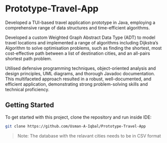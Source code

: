 # Prototype-Travel-App
Developed a TUI-based travel application prototype in Java, employing a comprehensive range of data structures and time-efficient algorithms.

Developed a custom Weighted Graph Abstract Data Type (ADT) to model travel locations and implemented a range of algorithms including Dijkstra’s Algorithm to solve optimisation problems, such as finding the shortest, most cost-effective path between a list of destination cities, and an all-pairs shortest path problem.

Utilised defensive programming techniques, object-oriented analysis and design principles, UML diagrams, and thorough Javadoc documentation. This multifaceted approach resulted in a robust, well-documented, and efficient application, demonstrating strong problem-solving skills and technical proficiency.

## Getting Started

To get started with this project, clone the repository and run inside IDE:

```bash
git clone https://github.com/Usman-A-Iqbal/Prototype-Travel-App
```
> Note: The database with the relavant cities needs to be in CSV format
> > 
